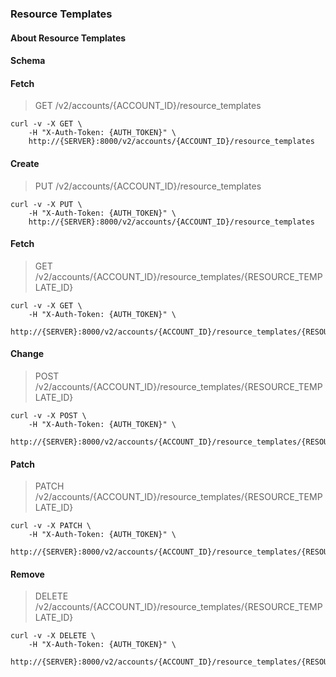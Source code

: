 ### Resource Templates

#### About Resource Templates

#### Schema



#### Fetch

> GET /v2/accounts/{ACCOUNT_ID}/resource_templates

```shell
curl -v -X GET \
    -H "X-Auth-Token: {AUTH_TOKEN}" \
    http://{SERVER}:8000/v2/accounts/{ACCOUNT_ID}/resource_templates
```

#### Create

> PUT /v2/accounts/{ACCOUNT_ID}/resource_templates

```shell
curl -v -X PUT \
    -H "X-Auth-Token: {AUTH_TOKEN}" \
    http://{SERVER}:8000/v2/accounts/{ACCOUNT_ID}/resource_templates
```

#### Fetch

> GET /v2/accounts/{ACCOUNT_ID}/resource_templates/{RESOURCE_TEMPLATE_ID}

```shell
curl -v -X GET \
    -H "X-Auth-Token: {AUTH_TOKEN}" \
    http://{SERVER}:8000/v2/accounts/{ACCOUNT_ID}/resource_templates/{RESOURCE_TEMPLATE_ID}
```

#### Change

> POST /v2/accounts/{ACCOUNT_ID}/resource_templates/{RESOURCE_TEMPLATE_ID}

```shell
curl -v -X POST \
    -H "X-Auth-Token: {AUTH_TOKEN}" \
    http://{SERVER}:8000/v2/accounts/{ACCOUNT_ID}/resource_templates/{RESOURCE_TEMPLATE_ID}
```

#### Patch

> PATCH /v2/accounts/{ACCOUNT_ID}/resource_templates/{RESOURCE_TEMPLATE_ID}

```shell
curl -v -X PATCH \
    -H "X-Auth-Token: {AUTH_TOKEN}" \
    http://{SERVER}:8000/v2/accounts/{ACCOUNT_ID}/resource_templates/{RESOURCE_TEMPLATE_ID}
```

#### Remove

> DELETE /v2/accounts/{ACCOUNT_ID}/resource_templates/{RESOURCE_TEMPLATE_ID}

```shell
curl -v -X DELETE \
    -H "X-Auth-Token: {AUTH_TOKEN}" \
    http://{SERVER}:8000/v2/accounts/{ACCOUNT_ID}/resource_templates/{RESOURCE_TEMPLATE_ID}
```

